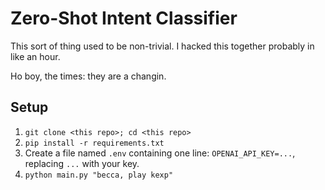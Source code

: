 # Zero-Shot Intent Classifier

This sort of thing used to be non-trivial. I hacked this together probably in like an hour. 

Ho boy, the times: they are a changin.

## Setup

1. `git clone <this repo>; cd <this repo>`
2. `pip install -r requirements.txt`
3. Create a file named `.env` containing one line: `OPENAI_API_KEY=...`, replacing `...` with your key.
4. `python main.py "becca, play kexp"`
